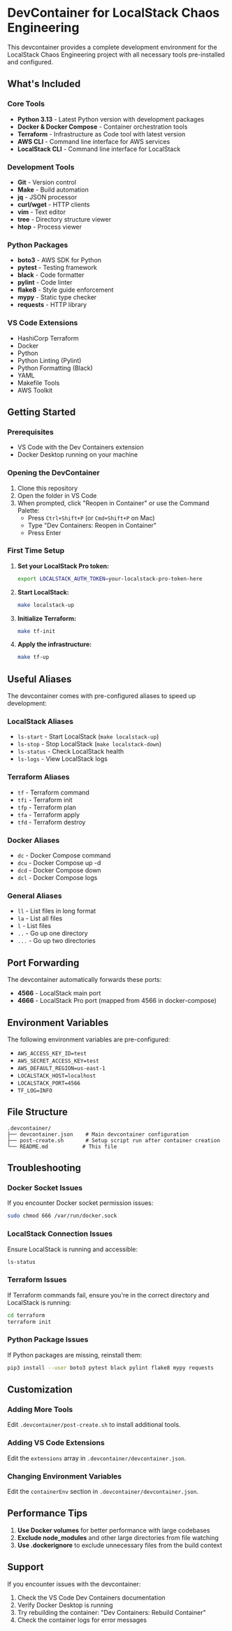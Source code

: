 # DevContainer for LocalStack Chaos Engineering

This devcontainer provides a complete development environment for the LocalStack Chaos Engineering project with all necessary tools pre-installed and configured.

## What's Included

### Core Tools
- **Python 3.13** - Latest Python version with development packages
- **Docker & Docker Compose** - Container orchestration tools
- **Terraform** - Infrastructure as Code tool with latest version
- **AWS CLI** - Command line interface for AWS services
- **LocalStack CLI** - Command line interface for LocalStack

### Development Tools
- **Git** - Version control
- **Make** - Build automation
- **jq** - JSON processor
- **curl/wget** - HTTP clients
- **vim** - Text editor
- **tree** - Directory structure viewer
- **htop** - Process viewer

### Python Packages
- **boto3** - AWS SDK for Python
- **pytest** - Testing framework
- **black** - Code formatter
- **pylint** - Code linter
- **flake8** - Style guide enforcement
- **mypy** - Static type checker
- **requests** - HTTP library

### VS Code Extensions
- HashiCorp Terraform
- Docker
- Python
- Python Linting (Pylint)
- Python Formatting (Black)
- YAML
- Makefile Tools
- AWS Toolkit

## Getting Started

### Prerequisites
- VS Code with the Dev Containers extension
- Docker Desktop running on your machine

### Opening the DevContainer

1. Clone this repository
2. Open the folder in VS Code
3. When prompted, click "Reopen in Container" or use the Command Palette:
   - Press `Ctrl+Shift+P` (or `Cmd+Shift+P` on Mac)
   - Type "Dev Containers: Reopen in Container"
   - Press Enter

### First Time Setup

1. **Set your LocalStack Pro token:**
   ```bash
   export LOCALSTACK_AUTH_TOKEN=your-localstack-pro-token-here
   ```
   
2. **Start LocalStack:**
   ```bash
   make localstack-up
   ```

3. **Initialize Terraform:**
   ```bash
   make tf-init
   ```

4. **Apply the infrastructure:**
   ```bash
   make tf-up
   ```

## Useful Aliases

The devcontainer comes with pre-configured aliases to speed up development:

### LocalStack Aliases
- `ls-start` - Start LocalStack (`make localstack-up`)
- `ls-stop` - Stop LocalStack (`make localstack-down`)
- `ls-status` - Check LocalStack health
- `ls-logs` - View LocalStack logs

### Terraform Aliases
- `tf` - Terraform command
- `tfi` - Terraform init
- `tfp` - Terraform plan
- `tfa` - Terraform apply
- `tfd` - Terraform destroy

### Docker Aliases
- `dc` - Docker Compose command
- `dcu` - Docker Compose up -d
- `dcd` - Docker Compose down
- `dcl` - Docker Compose logs

### General Aliases
- `ll` - List files in long format
- `la` - List all files
- `l` - List files
- `..` - Go up one directory
- `...` - Go up two directories

## Port Forwarding

The devcontainer automatically forwards these ports:
- **4566** - LocalStack main port
- **4666** - LocalStack Pro port (mapped from 4566 in docker-compose)

## Environment Variables

The following environment variables are pre-configured:
- `AWS_ACCESS_KEY_ID=test`
- `AWS_SECRET_ACCESS_KEY=test`
- `AWS_DEFAULT_REGION=us-east-1`
- `LOCALSTACK_HOST=localhost`
- `LOCALSTACK_PORT=4566`
- `TF_LOG=INFO`

## File Structure

```
.devcontainer/
├── devcontainer.json    # Main devcontainer configuration
├── post-create.sh       # Setup script run after container creation
└── README.md           # This file
```

## Troubleshooting

### Docker Socket Issues
If you encounter Docker socket permission issues:
```bash
sudo chmod 666 /var/run/docker.sock
```

### LocalStack Connection Issues
Ensure LocalStack is running and accessible:
```bash
ls-status
```

### Terraform Issues
If Terraform commands fail, ensure you're in the correct directory and LocalStack is running:
```bash
cd terraform
terraform init
```

### Python Package Issues
If Python packages are missing, reinstall them:
```bash
pip3 install --user boto3 pytest black pylint flake8 mypy requests
```

## Customization

### Adding More Tools
Edit `.devcontainer/post-create.sh` to install additional tools.

### Adding VS Code Extensions
Edit the `extensions` array in `.devcontainer/devcontainer.json`.

### Changing Environment Variables
Edit the `containerEnv` section in `.devcontainer/devcontainer.json`.

## Performance Tips

1. **Use Docker volumes** for better performance with large codebases
2. **Exclude node_modules** and other large directories from file watching
3. **Use .dockerignore** to exclude unnecessary files from the build context

## Support

If you encounter issues with the devcontainer:
1. Check the VS Code Dev Containers documentation
2. Verify Docker Desktop is running
3. Try rebuilding the container: "Dev Containers: Rebuild Container"
4. Check the container logs for error messages
